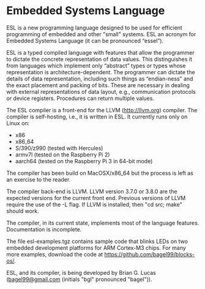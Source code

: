# Embedded Systems Language
ESL is a new programming language designed to be used for efficient programming
of embedded and other "small" systems.  ESL an acronym for Embedded Systems
Language (it can be pronounced “essel”).

ESL is a typed compiled language with features that allow the programmer to
dictate the concrete representation of data values.  This distinguishes it from
languages which implement only “abstract” types or types whose representation
is architecture-dependent.  The programmer can dictate the details of data
representation, including such things as “endian-ness” and the exact placement
and packing of bits. These are necessary in dealing with external
representations of data layout, e.g., communication protocols or device
registers. Procedures can return multiple values.

The ESL compiler is a front-end for the LLVM (http://llvm.org) compiler.
The compiler is self-hosting, i.e., it is written in ESL.
It currently runs only on Linux on:
* x86
* x86_64
* S/390/z990 (tested with Hercules)
* armv7l (tested on the Raspberry Pi 2)
* aarch64 (tested on the Raspberry Pi 3 in 64-bit mode)

The compiler has been build on MacOSX/x86_64 but the process
is left as an exercise to the reader.

The compiler back-end is LLVM.
LLVM version 3.7.0 or 3.8.0 are the expected versions for the current front end.
Previous versions of LLVM require the use of the -L flag.
If LLVM is installed, then "cd src; make" should work.

The compiler, in its current state, implements most of the language features.
Documentation is incomplete.

The file esl-examples.tgz contains sample code that blinks LEDs on two embedded
development platforms for ARM Cortex-M3 chips.  For many more examples,
download the code at https://github.com/bagel99/blocks-os/.

ESL, and its compiler, is being developed by Brian G. Lucas (bagel99@gmail.com
(initials "bgl" pronounced "bagel")).
